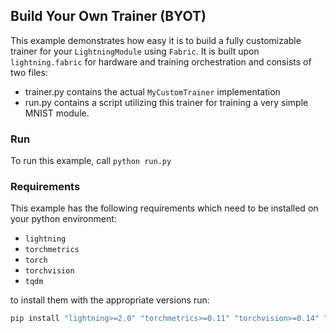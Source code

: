 ## Build Your Own Trainer (BYOT)

This example demonstrates how easy it is to build a fully customizable trainer for your `LightningModule` using `Fabric`.
It is built upon `lightning.fabric` for hardware and training orchestration and consists of two files:

- trainer.py contains the actual `MyCustomTrainer` implementation
- run.py contains a script utilizing this trainer for training a very simple MNIST module.

### Run

To run this example, call `python run.py`

### Requirements

This example has the following requirements which need to be installed on your python environment:

- `lightning`
- `torchmetrics`
- `torch`
- `torchvision`
- `tqdm`

to install them with the appropriate versions run:

```bash
pip install "lightning>=2.0" "torchmetrics>=0.11" "torchvision>=0.14" "torch>=1.13" tqdm
```
